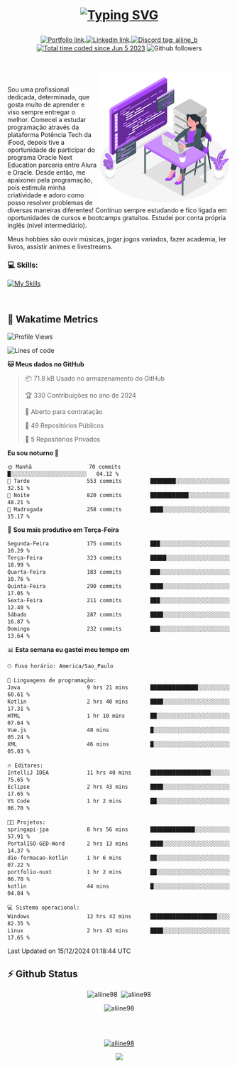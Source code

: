 # <p align = "center"><a href="https://git.io/typing-svg"><img src="https://readme-typing-svg.demolab.com?font=Space+Mono&size=28&pause=1000&duration=4000&color=8E58F7&vCenter=true&width=500&lines=%E2%9C%A8+Ol%C3%A1%2C+sou+Aline+Bevilacqua;%E2%9C%A8+Desenvolvedora+Web!" alt="Typing SVG" /></a></p>

<p align = "center">
    <a href="https://aliine98.github.io" target="_blank">
        <img alt="Portfolio link" align="center" src = "https://img.shields.io/badge/portfolio-8A2BE2?style=for-the-badge">
    </a>
    <a href="https://www.linkedin.com/in/aline-bevilacqua/" target="_blank">
        <img alt="Linkedin link" align="center" src = "https://img.shields.io/badge/LinkedIn-0077B5?style=for-the-badge&logo=linkedin&logoColor=white">
    </a>
    <a href="https://discord.com/" target="_blank">
        <img alt="Discord tag: aliine_b" align="center" src="https://img.shields.io/badge/-aliine__b-5865f2?style=flat-square&logo=Discord&logoColor=FFF" height="28">
    </a>
    <a href="https://wakatime.com/@aliine"><img src="https://wakatime.com/badge/user/d705bdc6-1244-4026-9380-8de8c1599f8d.svg?style=for-the-badge" alt="Total time coded since Jun 5 2023" align="center"/></a>
    <img alt="Github followers" align="center" src="https://img.shields.io/github/followers/Aliine98?style=for-the-badge&color=bf0f47&logo=github&logoColor=white">
</p><br>

<a href="https://storyset.com/"><img src="./assets/coding-amico.svg" width="300" align="right"></a>

<div align="left">
<br>

Sou uma profissional dedicada, determinada, que gosta muito de aprender e viso sempre entregar o melhor. Comecei a estudar programação através da plataforma Potência Tech da iFood, depois tive a oportunidade de participar do programa Oracle Next Education parceria entre Alura e Oracle. Desde então, me apaixonei pela programação, pois estimula minha criatividade e adoro como posso resolver problemas de diversas maneiras diferentes! Continuo sempre estudando e fico ligada em oportunidades de cursos e bootcamps gratuitos.
Estudei por conta própria inglês (nível intermediário).

Meus hobbies são ouvir músicas, jogar jogos variados, fazer academia, ler livros, assistir animes e livestreams.

### 💻 Skills:
[![My Skills](https://skillicons.dev/icons?i=html,css,js,java,tailwind,mysql,hibernate,ts,nuxt,angular,next,firebase,express,mongo&perline=5)](https://skillicons.dev)
</div>
<br>

## 🚀 Wakatime Metrics

<!--START_SECTION:waka-->
![Profile Views](http://img.shields.io/badge/Visualizac%C3%B5es%20do%20perfil-0-blue)

![Lines of code](https://img.shields.io/badge/Desde%20o%20Hello%20World%20eu%20escrevi-372.0%20thousand%20linhas%20de%20c%C3%B3digo-blue)

**🐱 Meus dados no GitHub** 

> 📦 71.8 kB Usado no armazenamento do GitHub 
 > 
> 🏆 330 Contribuições no ano de 2024
 > 
> 💼 Aberto para contratação
 > 
> 📜 49 Repositórios Públicos 
 > 
> 🔑 5 Repositórios Privados 
 > 
**Eu sou noturno 🦉** 

```text
🌞 Manhã                  70 commits          █░░░░░░░░░░░░░░░░░░░░░░░░   04.12 % 
🌆 Tarde                  553 commits         ████████░░░░░░░░░░░░░░░░░   32.51 % 
🌃 Noite                  820 commits         ████████████░░░░░░░░░░░░░   48.21 % 
🌙 Madrugada              258 commits         ████░░░░░░░░░░░░░░░░░░░░░   15.17 % 
```
📅 **Sou mais produtivo em Terça-Feira** 

```text
Segunda-Feira            175 commits         ███░░░░░░░░░░░░░░░░░░░░░░   10.29 % 
Terça-Feira              323 commits         █████░░░░░░░░░░░░░░░░░░░░   18.99 % 
Quarta-Feira             183 commits         ███░░░░░░░░░░░░░░░░░░░░░░   10.76 % 
Quinta-Feira             290 commits         ████░░░░░░░░░░░░░░░░░░░░░   17.05 % 
Sexta-Feira              211 commits         ███░░░░░░░░░░░░░░░░░░░░░░   12.40 % 
Sábado                   287 commits         ████░░░░░░░░░░░░░░░░░░░░░   16.87 % 
Domingo                  232 commits         ███░░░░░░░░░░░░░░░░░░░░░░   13.64 % 
```


📊 **Esta semana eu gastei meu tempo em** 

```text
🕑︎ Fuso horário: America/Sao_Paulo

💬 Linguagens de programação: 
Java                     9 hrs 21 mins       ███████████████░░░░░░░░░░   60.61 % 
Kotlin                   2 hrs 40 mins       ████░░░░░░░░░░░░░░░░░░░░░   17.31 % 
HTML                     1 hr 10 mins        ██░░░░░░░░░░░░░░░░░░░░░░░   07.64 % 
Vue.js                   48 mins             █░░░░░░░░░░░░░░░░░░░░░░░░   05.24 % 
XML                      46 mins             █░░░░░░░░░░░░░░░░░░░░░░░░   05.03 % 

🔥 Editores: 
IntelliJ IDEA            11 hrs 40 mins      ███████████████████░░░░░░   75.65 % 
Eclipse                  2 hrs 43 mins       ████░░░░░░░░░░░░░░░░░░░░░   17.65 % 
VS Code                  1 hr 2 mins         ██░░░░░░░░░░░░░░░░░░░░░░░   06.70 % 

🐱‍💻 Projetos: 
springapi-jpa            8 hrs 56 mins       ██████████████░░░░░░░░░░░   57.91 % 
PortalISO-GED-Word       2 hrs 13 mins       ████░░░░░░░░░░░░░░░░░░░░░   14.37 % 
dio-formacao-kotlin      1 hr 6 mins         ██░░░░░░░░░░░░░░░░░░░░░░░   07.22 % 
portfolio-nuxt           1 hr 2 mins         ██░░░░░░░░░░░░░░░░░░░░░░░   06.70 % 
kotlin                   44 mins             █░░░░░░░░░░░░░░░░░░░░░░░░   04.84 % 

💻 Sistema operacional: 
Windows                  12 hrs 42 mins      █████████████████████░░░░   82.35 % 
Linux                    2 hrs 43 mins       ████░░░░░░░░░░░░░░░░░░░░░   17.65 % 
```


 Last Updated on 15/12/2024 01:18:44 UTC
<!--END_SECTION:waka-->
 
## ⚡ Github Status

<p align="center"><img src="https://my-github-readme-stats-aliine98.vercel.app/api?username=aliine98&show_icons=true&locale=en&theme=radical" alt="aliine98" />&nbsp;&nbsp;<img src="https://my-github-readme-stats-aliine98.vercel.app/api/top-langs?username=aliine98&show_icons=true&locale=en&layout=compact&theme=radical&exclude_repo=my-github-readme-stats,my-github-readme-streak-stats,github-readme-streak-stats,ajax-com-js-puro" alt="aliine98" /></p>

<p align="center"><img src="https://my-github-readme-streak-stats.vercel.app?user=aliine98&theme=radical" alt="aliine98" /></p>

<br><br>
<p align="center"> <a href="https://github.com/ryo-ma/github-profile-trophy" target="_blank"><img src="https://github-profile-trophy.vercel.app/?username=aliine98&theme=radical&column=4" alt="aliine98" /></a> </p>

<p align="center"><img src="https://media4.giphy.com/media/C1bBFL2dMQxA4/giphy.gif?cid=ecf05e47z7xqxd7gboyuplq95r7v869x9bi8msk1upllpme2&ep=v1_gifs_search&rid=giphy.gif&ct=g" width="700"></p>
